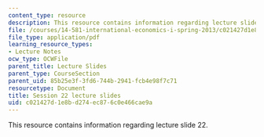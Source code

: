 ```yaml
---
content_type: resource
description: This resource contains information regarding lecture slide 22.
file: /courses/14-581-international-economics-i-spring-2013/c021427d1e8bd274ec876c0e466cae9a_MIT14_581S13_Lecslides22.pdf
file_type: application/pdf
learning_resource_types:
- Lecture Notes
ocw_type: OCWFile
parent_title: Lecture Slides
parent_type: CourseSection
parent_uid: 85b25e3f-3fd6-744b-2941-fcb4e98f7c71
resourcetype: Document
title: Session 22 lecture slides
uid: c021427d-1e8b-d274-ec87-6c0e466cae9a
---
```

This resource contains information regarding lecture slide 22.

